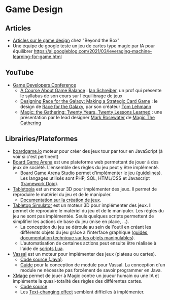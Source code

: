 # Game Design

## Articles
* [Articles sur le game design](https://beyondthebox.fr/articles/) chez "Beyond the Box"
* Une équipe de google teste un jeu de cartes type magic par IA pour équilibrer https://ai.googleblog.com/2021/03/leveraging-machine-learning-for-game.html

## YouTube
* [Game Developers Conference](https://www.youtube.com/c/Gdconf/featured)
  * [A Course About Game Balance](https://youtu.be/tR-9oXiytsk) : [Ian Schreiber](https://gamedesignconcepts.wordpress.com/2009/03/31/what-is-game-design-concepts/), un prof qui présente le syllabus de son cours sur l'équilibrage de jeux
  * [Designing Race for the Galaxy: Making a Strategic Card Game](https://youtu.be/JcyyeAww2wc) : le design de [Race for the Galaxy](https://boardgamegeek.com/boardgame/28143/race-galaxy), par son créateur [Tom Lehmann](https://boardgamegeek.com/boardgamedesigner/150/thomas-lehmann)
  * [Magic: the Gathering: Twenty Years, Twenty Lessons Learned](https://youtu.be/QHHg99hwQGY) : une présentation par le lead designer [Mark Rosewater](https://en.wikipedia.org/wiki/Mark_Rosewater) de [Magic The Gathering](https://boardgamegeek.com/boardgame/463/magic-gathering)

## Librairies/Plateformes
* [boardgame.io](https://github.com/boardgameio/boardgame.io) moteur pour créer des jeux tour par tour en JavaScript (à voir si c'est pertinent)
* [Board Game Arena](https://boardgamearena.com/welcome) est une plateforme web permettant de jouer à des jeux de société. L'ensemble des règles du jeu peut y être implémenté.
  * [Board Game Arena Studio](https://en.doc.boardgamearena.com/Studio) permet d'implémenter le jeu ([guidelines](https://en.doc.boardgamearena.com/BGA_Studio_Guidelines)). Les langages utilisés sont PHP, SQL, HTML/CSS et Javascript ([framework Dojo](https://dojo.io/)).
* [Tabletopia](https://tabletopia.com/) est un moteur 3D pour implémenter des jeux. Il permet de reproduire le matériel du jeu et de le manipuler.
  * [Documentation sur la création de jeux](https://help.tabletopia.com/knowledge-base/how-to-make-your-game-prototype-on-tabletopia/).
* [Tabletop Simulator](https://www.tabletopsimulator.com/) est un moteur 3D pour implémenter des jeux. Il permet de reproduire le matériel du jeu et de le manipuler. Les règles du jeu ne sont pas implémentée. Seuls quelques scripts permettent de simplifier les actions de base du jeu (mise en place, …).
  * La conception du jeu se déroule au sein de l'outil en créant les différents objets du jeu grâce à l'interface graphique ([guides](https://steamcommunity.com/app/286160/guides/?searchText=&browsefilter=trend&browsesort=creationorder&requiredtags%5B0%5D=Modding+or+Configuration&requiredtags%5B1%5D=-1&p=2), [documentation technique sur les objets manipulables](https://kb.tabletopsimulator.com/custom-content/about-custom-objects/)).
  * L'automatisation de certaines actions peut ensuite être réalisée à l'aide de [scripts Lua](https://api.tabletopsimulator.com/).
* [Vassal](http://www.vassalengine.org/) est un moteur pour implémenter des jeux (plateau ou cartes).
  * [Code source (Java)](https://github.com/vassalengine/vassal).
  * [Guide](http://www.vassalengine.org/mediawiki/images/b/b0/Vassal_3.1_designerguide.pdf) pour la conception de module pour Vassal. La conception d'un module ne nécessite pas forcément de savoir programmer en Java.
* [XMage](http://xmage.de/) permet de jouer à Magic contre un joueur humain ou une IA et implémente la quasi-totalité des règles des différentes cartes.
  * [Code source](https://github.com/magefree/mage)
  * Les [Text-changing effect](https://mtg.fandom.com/wiki/Text-changing_effect) semblent difficiles à implémenter.
